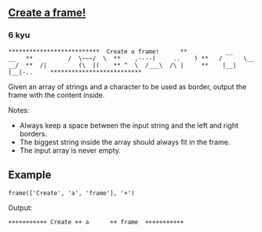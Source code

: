 <h2><a href=https://www.codewars.com/kata/5672f4e3404d0609ec00000a/train/javascript target="_blank">Create a frame!</a></h2><h3>6 kyu</h3><pre><code>**************************  Create a frame!      **           __     __   **          /  \~~~/  \  **    ,----(     ..    ) **   /      \__     __/  **  /|         (\  |(    ** ^  \  /___\  /\ |     **    |__|   |__|-..     **************************</code></pre><p>Given an array of strings and a character to be used as border, output the frame with the content inside.</p><p>Notes:</p><ul><li>Always keep a space between the input string and the left and right borders.</li><li>The biggest string inside the array should always fit in the frame.</li><li>The input array is never empty.</li></ul><h2 id="example">Example</h2><p><code>frame(['Create', 'a', 'frame'], '+')</code></p><p>Output:</p><pre><code>+++++++++++ Create ++ a      ++ frame  +++++++++++</code></pre>